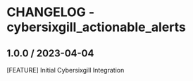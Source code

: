# CHANGELOG - cybersixgill_actionable_alerts

## 1.0.0 / 2023-04-04

[FEATURE] Initial Cybersixgill Integration